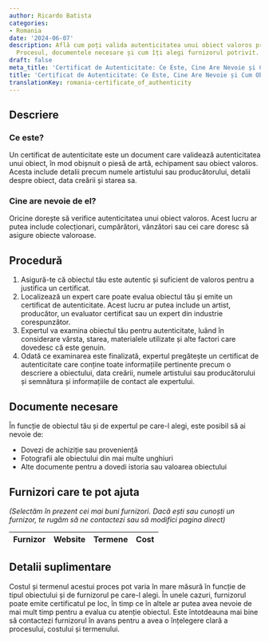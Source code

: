 ```yaml
---
author: Ricardo Batista
categories:
- Romania
date: '2024-06-07'
description: Află cum poți valida autenticitatea unui obiect valoros printr-un certificat.
  Procesul, documentele necesare și cum îți alegi furnizorul potrivit.
draft: false
meta_title: 'Certificat de Autenticitate: Ce Este, Cine Are Nevoie și Cum Obții'
title: 'Certificat de Autenticitate: Ce Este, Cine Are Nevoie și Cum Obții'
translationKey: romania-certificate_of_authenticity
---
```



## Descriere
### Ce este?
Un certificat de autenticitate este un document care validează autenticitatea unui obiect, în mod obișnuit o piesă de artă, echipament sau obiect valoros. Acesta include detalii precum numele artistului sau producătorului, detalii despre obiect, data creării și starea sa.
### Cine are nevoie de el?
Oricine dorește să verifice autenticitatea unui obiect valoros. Acest lucru ar putea include colecționari, cumpărători, vânzători sau cei care doresc să asigure obiecte valoroase.

## Procedură
1. Asigură-te că obiectul tău este autentic și suficient de valoros pentru a justifica un certificat.
2. Localizează un expert care poate evalua obiectul tău și emite un certificat de autenticitate. Acest lucru ar putea include un artist, producător, un evaluator certificat sau un expert din industrie corespunzător.
3. Expertul va examina obiectul tău pentru autenticitate, luând în considerare vârsta, starea, materialele utilizate și alte factori care dovedesc că este genuin.
4. Odată ce examinarea este finalizată, expertul pregătește un certificat de autenticitate care conține toate informațiile pertinente precum o descriere a obiectului, data creării, numele artistului sau producătorului și semnătura și informațiile de contact ale expertului.

## Documente necesare
În funcție de obiectul tău și de expertul pe care-l alegi, este posibil să ai nevoie de:
- Dovezi de achiziție sau proveniență
- Fotografii ale obiectului din mai multe unghiuri
- Alte documente pentru a dovedi istoria sau valoarea obiectului

## Furnizori care te pot ajuta

_(Selectăm în prezent cei mai buni furnizori. Dacă ești sau cunoști un furnizor, te rugăm să ne contactezi sau să modifici pagina direct)_

| Furnizor        |     Website     |     Termene      |       Cost       |
| --------------- | --------------- |  :-------------: | :-------------: |

## Detalii suplimentare
Costul și termenul acestui proces pot varia în mare măsură în funcție de tipul obiectului și de furnizorul pe care-l alegi. În unele cazuri, furnizorul poate emite certificatul pe loc, în timp ce în altele ar putea avea nevoie de mai mult timp pentru a evalua cu atenție obiectul. Este întotdeauna mai bine să contactezi furnizorul în avans pentru a avea o înțelegere clară a procesului, costului și termenului.